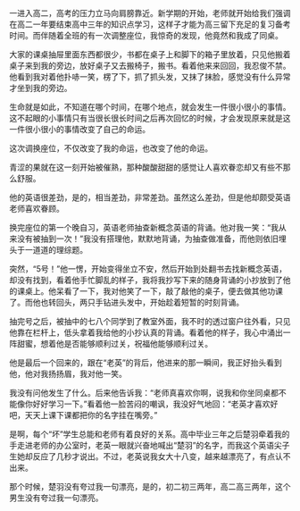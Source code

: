 一进入高二，高考的压力立马向肩膀靠近。新学期的开始，老师就开始给我们强调在高二一年要结束高中三年的知识点学习，这样子才能为高三留下充足的复习备考时间。而伴随着全班的有一次调整座位，我惊奇的发现，他竟然和我成了同桌。

大家的课桌抽屉里面东西都很少，书都在桌子上和脚下的箱子里放着，只见他搬着桌子来到我的旁边，放好桌子又去搬椅子，搬书。看着他来来回回，我忍俊不禁。他看到我对着他扑哧一笑，楞了下，抓了抓头发，又抹了抹脸，感觉没有什么异常才坐到我的旁边。

生命就是如此，不知道在哪个时间，在哪个地点，就会发生一件很小很小的事情。这不起眼的小事情只有当很长很长时间之后再次回忆的时候，才会发现原来就是这一件很小很小的事情改变了自己的命运。

这次调换座位，不仅改变了我的命运，也改变了他的命运。

青涩的果就在这一刻开始被催熟，那种酸酸甜甜的感觉让人喜欢眷恋却又有些不那么舒服。

他的英语很差劲，是的，相当差劲，非常差劲。虽然这么差劲，但是他却颇受英语老师喜欢眷顾。

换完座位的第一个晚自习，英语老师抽查新概念英语的背诵。他对我一笑：“我从来没有被抽到一次！”我没有搭理他，默默地背诵，为抽查做准备，而他则依旧埋头于一道道的理综题。

突然，“5号！”他一愣，开始变得坐立不安，然后开始到处翻书去找新概念英语，却没有找到，看着他手忙脚乱的样子，我将我抄写下来的随身背诵的小抄放到了他的课桌上。他呆看了一下，我对他笑了一下，敲了敲他的桌子，便去做其他功课了。而他也转回头，两只手钻进头发中，开始趁着短暂的时刻背诵。

抽完号之后，被抽中的七八个同学到了教室外面，我不时的透过窗户往外看，只见他靠在栏杆上，低头拿着我给他的小抄认真的背诵。看着他的样子，我心中涌出一阵甜蜜，想着他是否能够顺利过关，祝福他能够顺利过关。

他是最后一个回来的，跟在“老英”的背后，他进来的那一瞬间，我正好抬头看到他，他对我扬扬眉，我对他一笑。

我没有问他发生了什么。后来他告诉我：“老师真喜欢你啊，说我和你坐同桌都不能像你好好学习一下。”看着他一脸苦闷的嘲讽，我没好气地回：“老英才喜欢好吧，天天上课下课都把你的名字挂在嘴旁。”

是啊，每个“坏”学生总能和老师有着良好的关系。高中毕业三年之后楚羽牵着我的手走进老师的办公室时，老英一眼就兴奋地喊出“楚羽”的名字，而我这个英语尖子生她却反应了几秒才说出。不过，老英说我女大十八变，越来越漂亮了，有点认不出来。

那个时候，楚羽没有夸过我一句漂亮，是的，初二初三两年，高二高三两年，这个男生没有夸过我一句漂亮。